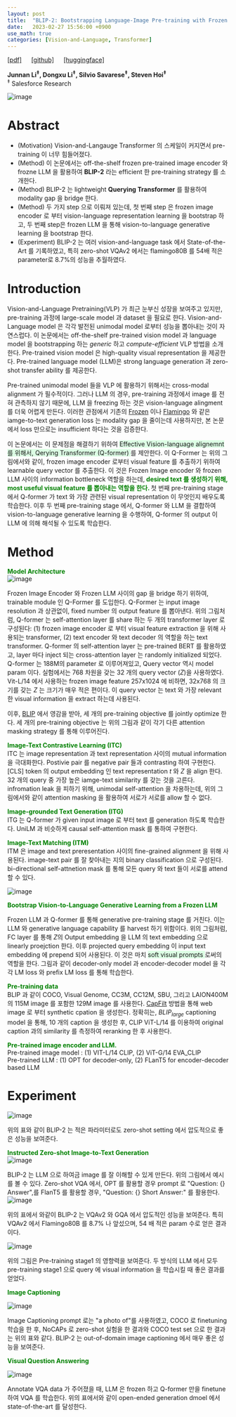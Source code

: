 ```yaml
---
layout: post
title:  "BLIP-2: Bootstrapping Language-Image Pre-training with Frozen image Encoders and Large Language Models"
date:   2023-02-27 15:56:00 +0900
use_math: true
categories: [Vision-and-Language, Transformer]
---
```

[[pdf]](https://arxiv.org/pdf/2301.12597.pdf) &emsp;
[[github]](https://github.com/salesforce/LAVIS/tree/main/projects/blip2) &emsp;
[[huggingface]](https://huggingface.co/spaces/Salesforce/BLIP2)

**Junnan Li<sup>‡</sup>, Dongxu Li<sup>‡</sup>, Silvio Savarese<sup>‡</sup>, Steven Hoi<sup>‡</sup>**
<br><sup>‡</sup> Salesforce Research  &emsp;

![image](https://user-images.githubusercontent.com/42200027/221531078-bd8624b7-a4dc-4eaa-9856-4e6b3fcb13cb.png)

# Abstract
- (Motivation) Vision-and-Langauge Transformer 의 스케일이 커지면서 pre-training 이 너무 힘들어졌다.
- (Method) 이 논문에서는 off-the-shelf frozen pre-trained image encoder 와 frozne LLM 을 활용하여 **BLIP-2** 라는 efficient 한 pre-training strategy 를 소개한다.
- (Method) BLIP-2 는 lightweight **Querying Transformer** 를 활용하여 modality gap 을 bridge 한다.
- (Method) 두 가지 step 으로 이뤄져 있는데, 첫 번째 step 은 frozen image encoder 로 부터 vision-language representation learning 을 bootstrap 하고, 두 번째 step은 frozen LLM 을 통해 vision-to-language generative learning 을 bootstrap 한다.
- (Experiment) BLIP-2 는 여러 vision-and-language task 에서 State-of-the-Art 를 기록하였고, 특히 zero-shot VQAv2 에서는 flamingo80B 를 54배 적은 parameter로 8.7%의 성능을 추월하였다.

# Introduction
Vision-and-Language Pretraining(VLP) 가 최근 눈부신 성장을 보여주고 있지만, pre-training 과정에 large-scale model 과 dataset 을 필요로 한다.
Vision-and-Language model 은 각각 발전된 unimodal model 로부터 성능을 뽑아내는 것이 자연스럽다.
이 논문에서는 off-the-shelf pre-trained vision model 과 language model 을 bootstrapping 하는 *generic* 하고 *compute-efficient* VLP 방법을 소개한다.
Pre-trained vision model 은 high-quality visual representation 을 제공한다.
Pre-trained language model (LLM)은 strong language generation 과 zero-shot transfer ability 를 제공한다.

Pre-trained unimodal model 들을 VLP 에 활용하기 위해서는 cross-modal alignment 가 필수적이다.
그러나 LLM 의 경우, pre-training 과정에서 image 를 전혀 관측하지 않기 때문에, LLM 을 freezing 하는 것은 vision-language alingment 를 더욱 어렵게 만든다.
이러한 관점에서 기존의 [Frozen](https://arxiv.org/abs/2106.13884) 이나 [Flamingo](https://arxiv.org/pdf/2205.14204.pdf) 와 같은 iamge-to-text generation loss 는 modality gap 을 줄이는데 사용하지만, 본 논문에서 loss 만으로는 insufficient 하다는 것을 검증한다.

이 논문에서는 이 문제점을 해결하기 위하여 <span style='background-color: #dcffe4'> Effective Vision-language alignemnt 를 위해서, Qerying Transformer (Q-former) </span>를 제안한다. 
이 Q-Former 는 위의 그림에서와 같이, frozen image encoder 로부터 visual feature 를 추출하기 위하여 learnable query vector 를 추출한다. 
이 것은 Frozen Image encoder 와 frozen LLM 사이의 information bottleneck 역할을 하는데,<span style='color:green;font-weight:bold'> desired text 를 생성하기 위해, most useful visual feature 를 뽑아내는 역할을 한다.
 </span>
 첫 번째 pre-training stage 에서 Q-former 가 text 와 가장 관련된 visual representation 이 무엇인지 배우도록 학습한다.
 이후 두 번째 pre-training stage 에서, Q-former 와 LLM 을 결합하여 vision-to-language generative learning 을 수행하여, Q-former 의 output 이 LLM 에 의해 해석될 수 있도록 학습한다.
 
# Method
<span style='color:green;font-weight:bold'> Model Architecture </span>
<br>
![image](https://user-images.githubusercontent.com/42200027/221538312-0f265de9-1f34-4840-95c7-5c61357e811d.png)

Frozen Image Encoder 와 Frozen LLM 사이의 gap 을 bridge 하기 위하여, trainable module 인 Q-Former 를 도입한다.
Q-Former 는 input image resolution 과 상관없이, fixed number 의 output feature 를 뽑아낸다.
위의 그림처럼, Q-former 는 self-attention layer 를 share 하는 두 개의 transformer layer 로 구성된다: (1) frozen image encoder 로 부터 visual feature extraction 을 위해 사용되는 transformer, (2) text encoder 와 text decoder 의 역할을 하는 text transformer.
Q-former 의 self-attention layer 는 pre-trained BERT 를 활용하였고, layer 마다 inject 되는 cross-attention layer 는 randomly initialized 되었다.
Q-former 는 188M의 parameter 로 이루어져있고, Query vector 역시 model param 이다.
실험에서는 768 차원을 갖는 32 개의 query vector (*Z*)을 사용하였다.
Vit-L/14 에서 사용하는 frozen image feature 257x1024 에 비하면, 32x768 의 크기를 갖는 *Z* 는 크기가 매우 적은 편이다.
이 query vector 는 text 와 가장 relevant 한 visual information 을 extract 하는데 사용된다.

이후, [BLIP](https://arxiv.org/abs/2201.12086) 에서 영감을 받아, 세 개의 pre-training objective 를 jointly optimize 한다.
세 개의 pre-training objective 는 위의 그림과 같이 각기 다른 attention masking strategy 를 통해 이루어진다.

<span style='color:green;font-weight:bold'> Image-Text Contrastive Learning (ITC) </span>
<br>
ITC 는 image representation 과 text representation 사이의 mutual information 을 극대화한다.
Postivie pair 를 negative pair 들과 contrasting 하여 구현한다.
[CLS] token 의 output embedding 인 text representation *t* 와 *Z* 을 align 한다.
32 개의 query 중 가장 높은 iamge-text similarity 를 갖는 것을 고른다.
infromation leak 을 피하기 위해, unimodal self-attention 을 차용하는데, 위의 그림에서와 같이 attention masking 을 활용하여 서로가 서로를 allow 할 수 없다.


<span style='color:green;font-weight:bold'> Image-grounded Text Generation (ITG) </span>
<br>
ITG 는 Q-former 가 given input image 로 부터 text 를 generation 하도록 학습한다.
UniLM 과 비슷하게 causal self-attention mask 를 통하여 구현한다.

<span style='color:green;font-weight:bold'> Image-Text Matching (ITM) </span>
<br>
ITM 은 image and text preresentation 사이의 fine-grained alignment 을 위해 사용된다.
image-text pair 를 잘 찾아내는 지의 binary classification 으로 구성된다.
bi-directional self-attnetion mask 를 통해 모든 query 와 text 들이 서로를 attend 할 수 있다.


![image](https://user-images.githubusercontent.com/42200027/221542885-d2f0bcd5-df4e-4ac2-b005-7b58b931a75b.png)

<span style='color:green;font-weight:bold'> Bootstrap Vision-to-Language Generative Learning from a Frozen LLM </span>
<br>

Frozen LLM 과 Q-former 를 통해 generative pre-training stage 를 거친다.
이는 LLM 와 generative language capability 를 harvest 하기 위함이다.
위의 그림처럼, FC layer 를 통해 *Z*의 Output embedding 을 LLM 의 text embedding 으로 linearly proejction 한다.
이후 projected query embedding 이 input text embedding 에 prepend 되어 사용된다.
이 것은 마치 <span style='background-color: #dcffe4'> soft visual prompts </span> 로써의 역할을 한다.
그림과 같이 decoder-only model 과 encoder-decoder model 을 각각 LM loss 와 prefix LM loss 를 통해 학습한다.

<span style='color:green;font-weight:bold'> Pre-training data </span>
<br>
BLIP 과 같이 COCO, Visual Genome, CC3M, CC12M, SBU, 그리고 LAION400M 의 115M image 를 포함한 129M image 를 사용한다.
[CapFilt](https://arxiv.org/abs/2201.12086) 방법을 통해 web image 로 부터 synthetic cpation 을 생성한다.
정확히는, $BLIP_{large}$ captioning model 을 통해, 10 개의 caption 을 생성한 후, CLIP ViT-L/14 를 이용하여 original caption 과의 similarity 를 측정하여 reranking 한 후 사용한다. 

<span style='color:green;font-weight:bold'> Pre-trained image encoder and LLM. </span>
<br>
Pre-trained image model : (1) VIT-L/14 CLIP, (2) ViT-G/14 EVA_CLIP
<br>
Pre-trained LLM : (1) OPT for decoder-only, (2) FLanT5 for encoder-decoder based LLM

# Experiment

![image](https://user-images.githubusercontent.com/42200027/221545672-d1e3e584-0720-43db-b12b-c022dbf5bdd5.png)

위의 표와 같이 BLIP-2 는 적은 파라미터로도 zero-shot setting 에서 압도적으로 좋은 성능을 보여준다.

<span style='color:green;font-weight:bold'> Instructed Zero-shot Image-to-Text Generation </span>
<br>
![image](https://user-images.githubusercontent.com/42200027/221545064-88a8ce3d-3e32-45bf-a58f-96f680e4b8d6.png)

BLIP-2 는 LLM 으로 하여금 image 를 잘 이해할 수 있게 만든다.
위의 그림에서 예시를 볼 수 있다.
Zero-shot VQA 에서, OPT 를 활용할 경우 prompt 로 "Question: {} Answer",를 FlanT5 를 활용할 경우, "Question: {} Short Answer:" 를 활용한다.
![image](https://user-images.githubusercontent.com/42200027/221546686-70356c63-191c-4b8b-bda8-eb50dd915841.png)

위의 표에서 와같이 BLIP-2 는 VQAv2 와 GQA 에서 압도적인 성능을 보여준다.
특히 VQAv2 에서 Flamingo80B 를 8.7% 나 앞섰으며, 54 배 적은 param 수로 얻은 결과이다.

![image](https://user-images.githubusercontent.com/42200027/221547193-d1ab3be4-b3c3-47b3-b733-db534cfc41a4.png)

위의 그림은 Pre-training stage1 의 영향력을 보여준다. 두 방식의 LLM 에서 모두 pre-training stage1 으로 query 에 visual information 을 학습시킬 때 좋은 결과를 얻었다.

<span style='color:green;font-weight:bold'> Image Captioning </span>
<br>

![image](https://user-images.githubusercontent.com/42200027/221547369-7cbdab67-802e-47ca-afe3-66463ab2a110.png)

Image Captioning prompt 로는 "a photo of"를 사용하였고, COCO 로 finetuning 학습을 한 후, NoCAPs 로 zero-shot 실험을 한 결과와 COCO test set 으로 한 결과는 위의 표와 같다.
BLIP-2 는 out-of-domain image captioning 에서 매우 좋은 성능을 보여준다.

<span style='color:green;font-weight:bold'> Visual Question Answering </span>
<br>

![image](https://user-images.githubusercontent.com/42200027/221547772-806e2377-812e-4f98-8c1e-fea34cf07b74.png)

Annotate VQA data 가 주어졌을 때, LLM 은 frozen 하고 Q-former 만을 finetune 하여 VQA 를 학습한다.
위의 표에서와 같이 open-ended generation dmoel 에서 state-of-the-art 를 달성한다.
